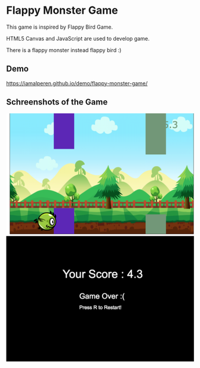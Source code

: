 # Flappy Monster Game

This game is inspired by Flappy Bird Game.

HTML5 Canvas and JavaScript are used to develop game. 

There is a flappy monster instead flappy bird :)

## Demo

https://iamalperen.github.io/demo/flappy-monster-game/

## Schreenshots of the Game 

![](https://github.com/alperentalaslioglu/flappy-monster-game/raw/master/gameplaying.png)
![](https://github.com/alperentalaslioglu/flappy-monster-game/raw/master/gameover.png)

